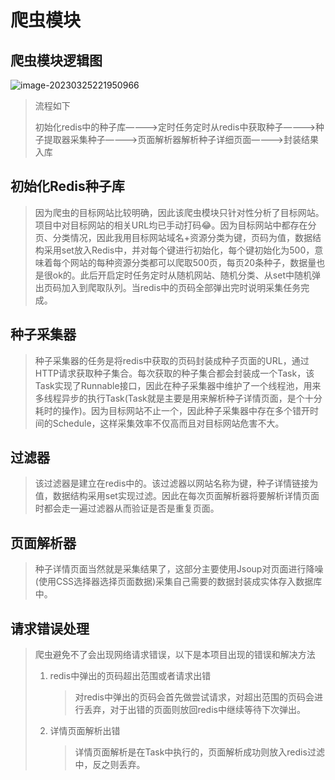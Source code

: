 # 爬虫模块

## 爬虫模块逻辑图

![image-20230325221950966](C:\Users\27643\AppData\Roaming\Typora\typora-user-images\image-20230325221950966.png)

>   流程如下
>
>   初始化redis中的种子库————>定时任务定时从redis中获取种子————>种子提取器采集种子————>页面解析器解析种子详细页面————>封装结果入库

## 初始化Redis种子库

>   因为爬虫的目标网站比较明确，因此该爬虫模块只针对性分析了目标网站。项目中对目标网站的相关URL均已手动打码:joy:。因为目标网站中都存在分页、分类情况，因此我用目标网站域名+资源分类为键，页码为值，数据结构采用set放入Redis中，并对每个键进行初始化，每个键初始化为500，意味着每个网站的每种资源分类都可以爬取500页，每页20条种子，数据量也是很ok的。此后开启定时任务定时从随机网站、随机分类、从set中随机弹出页码加入到爬取队列。当redis中的页码全部弹出完时说明采集任务完成。

## 种子采集器

>   种子采集器的任务是将redis中获取的页码封装成种子页面的URL，通过HTTP请求获取种子集合。每次获取的种子集合都会封装成一个Task，该Task实现了Runnable接口，因此在种子采集器中维护了一个线程池，用来多线程异步的执行Task(Task就是主要是用来解析种子详情页面，是个十分耗时的操作)。因为目标网站不止一个，因此种子采集器中存在多个错开时间的Schedule，这样采集效率不仅高而且对目标网站危害不大。

## 过滤器

>该过滤器是建立在redis中的。该过滤器以网站名称为键，种子详情链接为值，数据结构采用set实现过滤。因此在每次页面解析器将要解析详情页面时都会走一遍过滤器从而验证是否是重复页面。

## 页面解析器

>   种子详情页面当然就是采集结果了，这部分主要使用Jsoup对页面进行降噪(使用CSS选择器选择页面数据)采集自己需要的数据封装成实体存入数据库中。

## 请求错误处理

>   爬虫避免不了会出现网络请求错误，以下是本项目出现的错误和解决方法
>
>   1.  redis中弹出的页码超出范围或者请求出错
>
>       >对redis中弹出的页码会首先做尝试请求，对超出范围的页码会进行丢弃，对于出错的页面则放回redis中继续等待下次弹出。
>
>   2.  详情页面解析出错
>
>       >详情页面解析是在Task中执行的，页面解析成功则放入redis过滤中，反之则丢弃。


